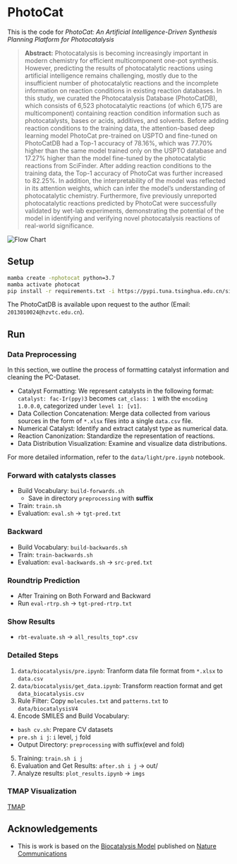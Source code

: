 # PhotoCat

This is the code for *PhotoCat: An Artificial Intelligence-Driven Synthesis Planning Platform for Photocatalysis*

> **Abstract:**
> Photocatalysis is becoming increasingly important in modern chemistry for efficient multicomponent one-pot synthesis. However, predicting the results of photocatalytic reactions using artificial intelligence remains challenging, mostly due to the insufficient number of photocatalytic reactions and the incomplete information on reaction conditions in existing reaction databases. In this study, we curated the Photocatalysis Database (PhotoCatDB), which consists of 6,523 photocatalytic reactions (of which 6,175 are multicomponent) containing reaction condition information such as photocatalysts, bases or acids, additives, and solvents. Before adding reaction conditions to the training data, the attention-based deep learning model PhotoCat pre-trained on USPTO and fine-tuned on PhotoCatDB had a Top-1 accuracy of 78.16%, which was 77.70% higher than the same model trained only on the USPTO database and 17.27% higher than the model fine-tuned by the photocatalytic reactions from SciFinder. After adding reaction conditions to the training data, the Top-1 accuracy of PhotoCat was further increased to 82.25%. In addition, the interpretability of the model was reflected in its attention weights, which can infer the model’s understanding of photocatalytic chemistry. Furthermore, five previously unreported photocatalytic reactions predicted by PhotoCat were successfully validated by wet-lab experiments, demonstrating the potential of the model in identifying and verifying novel photocatalysis reactions of real-world significance.

![Flow Chart](FlowChart.png)

## Setup

```bash
mamba create -nphotocat python=3.7
mamba activate photocat
pip install -r requirements.txt -i https://pypi.tuna.tsinghua.edu.cn/simple
```

The PhotoCatDB is available upon request to the author (Email: `2013010024@hzvtc.edu.cn`).

<!-- https://doi.org/10.6084/m9.figshare.24532918 -->

## Run

### Data Preprocessing

In this section, we outline the process of formatting catalyst information and cleaning the PC-Dataset.

- Catalyst Formatting: We represent catalysts in the following format: `catalyst: fac-Ir(ppy)3` becomes `cat_class: 1` with the `encoding 1.0.0.0`, categorized under `level 1: [v1]`.
- Data Collection Concatenation: Merge data collected from various sources in the form of `*.xlsx` files into a single `data.csv` file.
- Numerical Catalyst: Identify and extract catalyst type as numerical data.
- Reaction Canonization: Standardize the representation of reactions.
- Data Distribution Visualization: Examine and visualize data distributions.

For more detailed information, refer to the `data/light/pre.ipynb` notebook.

### Forward with catalysts classes

- Build Vocabulary: `build-forwards.sh`
  - Save in directory `preprocessing` with **suffix**
- Train: `train.sh`
- Evaluation: `eval.sh` -> `tgt-pred.txt`

### Backward

- Build Vocabulary: `build-backwards.sh`
- Train: `train-backwards.sh`
- Evaluation: `eval-backwards.sh` -> `src-pred.txt`

### Roundtrip Prediction

- After Training on Both Forward and Backward
- Run `eval-rtrp.sh` -> `tgt-pred-rtrp.txt`

### Show Results

- `rbt-evaluate.sh` -> `all_results_top*.csv`

### Detailed Steps

1. `data/biocatalysis/pre.ipynb`: Tranform data file format from `*.xlsx` to `data.csv`
2. `data/biocatalysis/get_data.ipynb`: Transform reaction format and get `data_biocatalysis.csv`
3. Rule Filter: Copy `molecules.txt` and `patterns.txt` to `data/biocatalysisV4`
4. Encode SMILES and Build Vocabulary:
  - `bash cv.sh`: Prepare CV datasets
  - `pre.sh i j`: `i` level, `j` fold
  - Output Directory: `preprocessing` with suffix(evel and fold)
5. Training: `train.sh i j`
6. Evaluation and Get Results: `after.sh i j` -> out/
7. Analyze results: `plot_results.ipynb` -> `imgs`

### TMAP Visualization

[TMAP](cluster_tmap/TMAP.ipynb)

## Acknowledgements

- This is work is based on the [Biocatalysis Model](https://github.com/rxn4chemistry/biocatalysis-model) published on [Nature Communications](https://doi.org/10.1038/s41467-022-28536-w)
